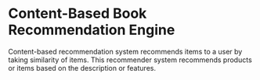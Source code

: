 # Content-Based Book Recommendation Engine

Content-based recommendation system recommends items to a user by taking similarity of items. This recommender system recommends products or items based on the description or features. 

